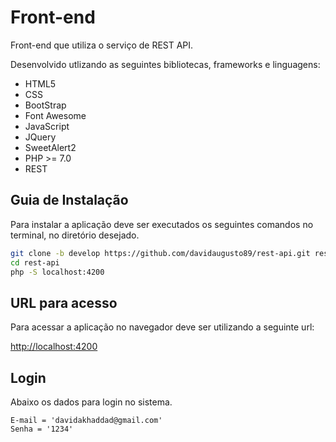 # Front-end
Front-end que utiliza o serviço de REST API.

Desenvolvido utlizando as seguintes bibliotecas, frameworks e linguagens:
* HTML5
* CSS
* BootStrap
* Font Awesome
* JavaScript
* JQuery
* SweetAlert2
* PHP >= 7.0
* REST


## Guia de Instalação

Para instalar a aplicação deve ser executados os seguintes comandos no terminal, no diretório desejado.

```sh
git clone -b develop https://github.com/davidaugusto89/rest-api.git rest-api
cd rest-api
php -S localhost:4200
```


## URL para acesso

Para acessar a aplicação no navegador deve ser utilizando a seguinte url:

[http://localhost:4200](http://localhost:4200)


## Login

Abaixo os dados para login no sistema.

    E-mail = 'davidakhaddad@gmail.com'
	Senha = '1234'

